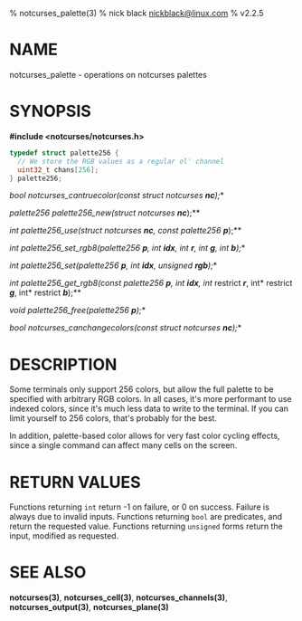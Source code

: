 % notcurses_palette(3)
% nick black <nickblack@linux.com>
% v2.2.5

# NAME

notcurses_palette - operations on notcurses palettes

# SYNOPSIS

**#include <notcurses/notcurses.h>**

```c
typedef struct palette256 {
  // We store the RGB values as a regular ol' channel
  uint32_t chans[256];
} palette256;
```

**bool notcurses_cantruecolor(const struct notcurses* ***nc***);**

**palette256* palette256_new(struct notcurses* ***nc***);**

**int palette256_use(struct notcurses* ***nc***, const palette256* ***p***);**

**int palette256_set_rgb8(palette256* ***p***, int ***idx***, int ***r***, int ***g***, int ***b***);**

**int palette256_set(palette256* ***p***, int ***idx***, unsigned ***rgb***);**

**int palette256_get_rgb8(const palette256* ***p***, int ***idx***, int* restrict ***r***, int* restrict ***g***, int* restrict ***b***);**

**void palette256_free(palette256* ***p***);**

**bool notcurses_canchangecolors(const struct notcurses* ***nc***);**

# DESCRIPTION

Some terminals only support 256 colors, but allow the full palette to be
specified with arbitrary RGB colors. In all cases, it's more performant to use
indexed colors, since it's much less data to write to the terminal. If you can
limit yourself to 256 colors, that's probably for the best.

In addition, palette-based color allows for very fast color cycling effects,
since a single command can affect many cells on the screen.

# RETURN VALUES

Functions returning `int` return -1 on failure, or 0 on success. Failure is
always due to invalid inputs. Functions returning `bool` are predicates, and
return the requested value. Functions returning `unsigned` forms return the
input, modified as requested.

# SEE ALSO

**notcurses(3)**,
**notcurses_cell(3)**,
**notcurses_channels(3)**,
**notcurses_output(3)**,
**notcurses_plane(3)**
